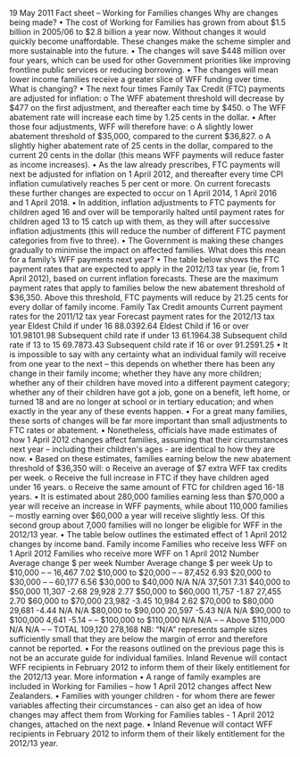 19 May 2011 Fact sheet – Working for Families changes Why are changes being made? • The cost of Working for Families has grown from about $1.5 billion in 2005/06 to $2.8 billion a year now. Without changes it would quickly become unaffordable. These changes make the scheme simpler and more sustainable into the future. • The changes will save $448 million over four years, which can be used for other Government priorities like improving frontline public services or reducing borrowing. • The changes will mean lower income families receive a greater slice of WFF funding over time. What is changing? • The next four times Family Tax Credit (FTC) payments are adjusted for inflation: o The WFF abatement threshold will decrease by $477 on the first adjustment, and thereafter each time by $450. o The WFF abatement rate will increase each time by 1.25 cents in the dollar. • After those four adjustments, WFF will therefore have: o A slightly lower abatement threshold of $35,000, compared to the current $36,827. o A slightly higher abatement rate of 25 cents in the dollar, compared to the current 20 cents in the dollar (this means WFF payments will reduce faster as income increases). • As the law already prescribes, FTC payments will next be adjusted for inflation on 1 April 2012, and thereafter every time CPI inflation cumulatively reaches 5 per cent or more. On current forecasts these further changes are expected to occur on 1 April 2014, 1 April 2016 and 1 April 2018. • In addition, inflation adjustments to FTC payments for children aged 16 and over will be temporarily halted until payment rates for children aged 13 to 15 catch up with them, as they will after successive inflation adjustments (this will reduce the number of different FTC payment categories from five to three). • The Government is making these changes gradually to minimise the impact on affected families. What does this mean for a family’s WFF payments next year? • The table below shows the FTC payment rates that are expected to apply in the 2012/13 tax year (ie, from 1 April 2012), based on current inflation forecasts. These are the maximum payment rates that apply to families below the new abatement threshold of $36,350. Above this threshold, FTC payments will reduce by 21.25 cents for every dollar of family income. Family Tax Credit amounts Current payment rates for the 2011/12 tax year Forecast payment rates for the 2012/13 tax year Eldest Child if under 16 $88.03$92.64 Eldest Child if 16 or over $101.98$101.98 Subsequent child rate if under 13 $61.19$64.38 Subsequent child rate if 13 to 15 $69.78$73.43 Subsequent child rate if 16 or over $91.25$91.25 • It is impossible to say with any certainty what an individual family will receive from one year to the next – this depends on whether there has been any change in their family income; whether they have any more children; whether any of their children have moved into a different payment category; whether any of their children have got a job, gone on a benefit, left home, or turned 18 and are no longer at school or in tertiary education; and when exactly in the year any of these events happen. • For a great many families, these sorts of changes will be far more important than small adjustments to FTC rates or abatement. • Nonetheless, officials have made estimates of how 1 April 2012 changes affect families, assuming that their circumstances next year – including their children's ages - are identical to how they are now. • Based on these estimates, families earning below the new abatement threshold of $36,350 will: o Receive an average of $7 extra WFF tax credits per week. o Receive the full increase in FTC if they have children aged under 16 years. o Receive the same amount of FTC for children aged 16-18 years. • It is estimated about 280,000 families earning less than $70,000 a year will receive an increase in WFF payments, while about 110,000 families – mostly earning over $60,000 a year will receive slightly less. Of this second group about 7,000 families will no longer be eligible for WFF in the 2012/13 year. • The table below outlines the estimated effect of 1 April 2012 changes by income band. Family income Families who receive less WFF on 1 April 2012 Families who receive more WFF on 1 April 2012 Number Average change $ per week Number Average change $ per week Up to $10,000 – – 16,467 7.02 $10,000 to $20,000 – – 87,452 6.93 $20,000 to $30,000 – – 60,177 6.56 $30,000 to $40,000 N/A N/A 37,501 7.31 $40,000 to $50,000 11,307 -2.68 29,928 2.77 $50,000 to $60,000 11,757 -1.87 27,455 2.70 $60,000 to $70,000 23,982 -3.45 10,984 2.62 $70,000 to $80,000 29,681 -4.44 N/A N/A $80,000 to $90,000 20,597 -5.43 N/A N/A $90,000 to $100,000 4,641 -5.14 – – $100,000 to $110,000 N/A N/A – – Above $110,000 N/A N/A – – TOTAL 109,120 278,168 NB: “N/A” represents sample sizes sufficiently small that they are below the margin of error and therefore cannot be reported. • For the reasons outlined on the previous page this is not be an accurate guide for individual families. Inland Revenue will contact WFF recipients in February 2012 to inform them of their likely entitlement for the 2012/13 year. More information • A range of family examples are included in Working for Families – how 1 April 2012 changes affect New Zealanders. • Families with younger children - for whom there are fewer variables affecting their circumstances - can also get an idea of how changes may affect them from Working for Families tables - 1 April 2012 changes, attached on the next page. • Inland Revenue will contact WFF recipients in February 2012 to inform them of their likely entitlement for the 2012/13 year.